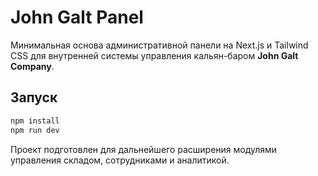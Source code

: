 # John Galt Panel

Минимальная основа административной панели на Next.js и Tailwind CSS для внутренней системы управления кальян-баром **John Galt Company**.

## Запуск

```bash
npm install
npm run dev
```

Проект подготовлен для дальнейшего расширения модулями управления складом, сотрудниками и аналитикой.
